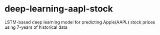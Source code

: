 # deep-learning-aapl-stock
LSTM-based deep learning model for predicting Apple(AAPL) stock prices using 7-years of historical data
